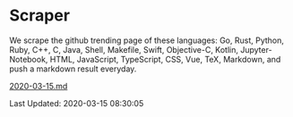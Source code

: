 # Scraper

We scrape the github trending page of these languages: Go, Rust, Python, Ruby, C++, C, Java, Shell, Makefile, Swift, Objective-C, Kotlin, Jupyter-Notebook, HTML, JavaScript, TypeScript, CSS, Vue, TeX, Markdown, and push a markdown result everyday.

[2020-03-15.md](https://github.com/yangwenmai/Scraper/blob/master/2020-03-15.md)

Last Updated: 2020-03-15 08:30:05